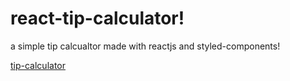 # react-tip-calculator!
a simple tip calcualtor made with reactjs and styled-components!

[tip-calculator](https://user-images.githubusercontent.com/97542937/202446720-1dc7ba83-0f18-4a54-8152-f01d1f21fd38.jpg)
